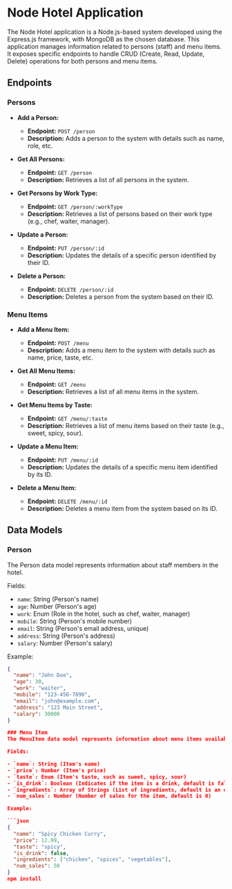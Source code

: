 # Node Hotel Application

The Node Hotel application is a Node.js-based system developed using the Express.js framework, with MongoDB as the chosen database. This application manages information related to persons (staff) and menu items. It exposes specific endpoints to handle CRUD (Create, Read, Update, Delete) operations for both persons and menu items.

## Endpoints

### Persons

- **Add a Person:**
  - **Endpoint:** `POST /person`
  - **Description:** Adds a person to the system with details such as name, role, etc.

- **Get All Persons:**
  - **Endpoint:** `GET /person`
  - **Description:** Retrieves a list of all persons in the system.

- **Get Persons by Work Type:**
  - **Endpoint:** `GET /person/:workType`
  - **Description:** Retrieves a list of persons based on their work type (e.g., chef, waiter, manager).

- **Update a Person:**
  - **Endpoint:** `PUT /person/:id`
  - **Description:** Updates the details of a specific person identified by their ID.

- **Delete a Person:**
  - **Endpoint:** `DELETE /person/:id`
  - **Description:** Deletes a person from the system based on their ID.

### Menu Items

- **Add a Menu Item:**
  - **Endpoint:** `POST /menu`
  - **Description:** Adds a menu item to the system with details such as name, price, taste, etc.

- **Get All Menu Items:**
  - **Endpoint:** `GET /menu`
  - **Description:** Retrieves a list of all menu items in the system.

- **Get Menu Items by Taste:**
  - **Endpoint:** `GET /menu/:taste`
  - **Description:** Retrieves a list of menu items based on their taste (e.g., sweet, spicy, sour).

- **Update a Menu Item:**
  - **Endpoint:** `PUT /menu/:id`
  - **Description:** Updates the details of a specific menu item identified by its ID.

- **Delete a Menu Item:**
  - **Endpoint:** `DELETE /menu/:id`
  - **Description:** Deletes a menu item from the system based on its ID.

## Data Models

### Person

The Person data model represents information about staff members in the hotel.

Fields:

- `name`: String (Person's name)
- `age`: Number (Person's age)
- `work`: Enum (Role in the hotel, such as chef, waiter, manager)
- `mobile`: String (Person's mobile number)
- `email`: String (Person's email address, unique)
- `address`: String (Person's address)
- `salary`: Number (Person's salary)

Example:

```json
{
  "name": "John Doe",
  "age": 30,
  "work": "waiter",
  "mobile": "123-456-7890",
  "email": "john@example.com",
  "address": "123 Main Street",
  "salary": 30000
}

### Menu Item
The MenuItem data model represents information about menu items available in the hotel.

Fields:

- `name`: String (Item's name)
- `price`: Number (Item's price)
- `taste`: Enum (Item's taste, such as sweet, spicy, sour)
- `is_drink`: Boolean (Indicates if the item is a drink, default is false)
- `ingredients`: Array of Strings (List of ingredients, default is an empty array)
- `num_sales`: Number (Number of sales for the item, default is 0)

Example:

```json
{
  "name": "Spicy Chicken Curry",
  "price": 12.99,
  "taste": "spicy",
  "is_drink": false,
  "ingredients": ["chicken", "spices", "vegetables"],
  "num_sales": 50
}
npm install

